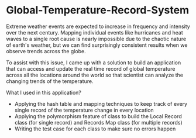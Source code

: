 # Global-Temperature-Record-System
Extreme weather events are expected to increase in frequency and intensity over the next century. Mapping individual events like hurricanes and heat waves to a single root cause is nearly impossible due to the chaotic nature of earth's weather, but we can find surprisingly consistent results when we observe trends across the globe.

To assist with this issue, I came up with a solution to build an application that can access and update the real time record of global temperature across all the locations around the world so that scientist can analyze the changing trends of the temperature.

What I used in this application?
- Applying the hash table and mapping techniques to keep track of every single record of the temperature change in every location
- Applying the polymorphism feature of class to build the Local Record class (for single record) and Records Map class (for multiple records)
- Writing the test case for each class to make sure no errors happen
